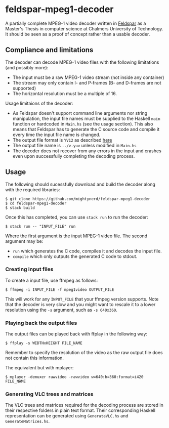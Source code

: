 # feldspar-mpeg1-decoder
A partially complete MPEG-1 video decoder written in [Feldspar](https://hackage.haskell.org/package/raw-feldspar) as a Master's Thesis in computer science at Chalmers University of Technology. It should be seen as a proof of concept rather than a usable decoder.

## Compliance and limitations
The decoder can decode MPEG-1 video files with the following limitations (and possibly more):
- The input must be a raw MPEG-1 video stream (not inside any container)
- The stream may only contain I- and P-frames (B- and D-frames are not supported)
- The horizontal resolution must be a multiple of 16.

Usage limitaions of the decoder:
- As Feldspar doesn't support command line arguments nor string manipulation, the input file names must be supplied to the Haskell `main` function or hardcoded in `Main.hs` (see the usage section). This also means that Feldspar has to generate the C source code and compile it every time the input file name is changed.
- The output file format is `YV12` as described [here](https://docs.microsoft.com/en-us/windows/win32/medfound/recommended-8-bit-yuv-formats-for-video-rendering#yv12)
- The output file name is `../v.yuv` unless modified in `Main.hs`
- The decoder does not recover from any errors in the input and crashes even upon successfully completing the decoding process.

## Usage
The following should sucessfully download and build the decoder along with the required libraries:
```
$ git clone https://github.com/mightynerd/feldspar-mpeg1-decoder
$ cd feldspar-mpeg1-decoder
$ stack build
```
Once this has completed, you can use `stack run` to run the decoder:
```
$ stack run -- "INPUT_FILE" run
```
Where the first argument is the input MPEG-1 video file. The second argument may be:
- `run` which generates the C code, compiles it and decodes the input file. 
- `compile` which only outputs the generated C code to stdout.

### Creating input files
To create a input file, use ffmpeg as follows:
```
$ ffmpeg -i INPUT_FILE -f mpeg1video OUTPUT_FILE
```
This will work for any `ÌNPUT_FILE` that your ffmpeg version supports. Note that the decoder is very slow and you might want to rescale it to a lower resolution using the `-s` argument, such as `-s 640x360`.
### Playing back the output files
The output files can be played back with ffplay in the following way:
```
$ ffplay -s WIDTHxHEIGHT FILE_NAME
```
Remember to specify the resolution of the video as the raw output file does not contain this information.

The equivalent but with mplayer:
```
$ mplayer -demuxer rawvideo -rawvideo w=640:h=360:format=i420 FILE_NAME
```
### Generating VLC trees and matrices
The VLC trees and matrices required for the decoding process are stored in their respective folders in plain text format. Their corresponding Haskell representation can be generated using `GenerateVLC.hs` and `GenerateMatrices.hs`.
